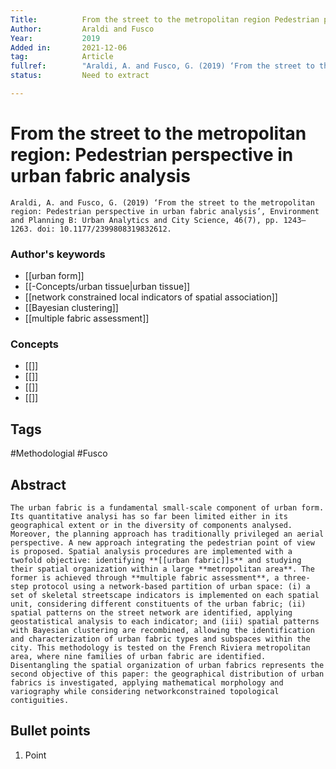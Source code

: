 ```yaml
---
Title: 			From the street to the metropolitan region Pedestrian perspective in urban fabric analysis
Author:			Araldi and Fusco
Year:			2019
Added in:		2021-12-06
tag:			Article
fullref: 		"Araldi, A. and Fusco, G. (2019) ‘From the street to the metropolitan region: Pedestrian perspective in urban fabric analysis’, Environment and Planning B: Urban Analytics and City Science, 46(7), pp. 1243–1263. doi: 10.1177/2399808319832612."
status:			Need to extract

---
```


# From the street to the metropolitan region: Pedestrian perspective in urban fabric analysis  
```ad-quote
Araldi, A. and Fusco, G. (2019) ‘From the street to the metropolitan region: Pedestrian perspective in urban fabric analysis’, Environment and Planning B: Urban Analytics and City Science, 46(7), pp. 1243–1263. doi: 10.1177/2399808319832612.
```
### Author's keywords
- [[urban form]]
- [[-Concepts/urban tissue|urban tissue]]
- [[network constrained local indicators of spatial association]]
- [[Bayesian clustering]]
- [[multiple fabric assessment]]
### Concepts
- [[]]
- [[]]
- [[]]
- [[]]
## Tags
#Methodologial #Fusco 
## Abstract
```ad-abstract
The urban fabric is a fundamental small-scale component of urban form. Its quantitative analysi has so far been limited either in its geographical extent or in the diversity of components analysed. Moreover, the planning approach has traditionally privileged an aerial perspective. A new approach integrating the pedestrian point of view is proposed. Spatial analysis procedures are implemented with a twofold objective: identifying **[[urban fabric]]s** and studying their spatial organization within a large **metropolitan area**. The former is achieved through **multiple fabric assessment**, a three-step protocol using a network-based partition of urban space: (i) a set of skeletal streetscape indicators is implemented on each spatial unit, considering different constituents of the urban fabric; (ii) spatial patterns on the street network are identified, applying geostatistical analysis to each indicator; and (iii) spatial patterns with Bayesian clustering are recombined, allowing the identification and characterization of urban fabric types and subspaces within the city. This methodology is tested on the French Riviera metropolitan area, where nine families of urban fabric are identified. Disentangling the spatial organization of urban fabrics represents the second objective of this paper: the geographical distribution of urban fabrics is investigated, applying mathematical morphology and variography while considering networkconstrained topological contiguities.
```

## Bullet points
1. Point


